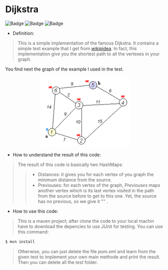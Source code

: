 # Dijkstra

![Badge](https://img.shields.io/badge/Learning-Tutorial-green) ![Badge](https://img.shields.io/badge/JUnit-4.11-brightgreen) ![Badge](https://img.shields.io/badge/JDK-11-brightgreen)

+ Definition:

> This is a simple implementation of the famous Dijkstra. It contains a simple test example that I get from [wikipidea](https://en.wikipedia.org/wiki/Dijkstra%27s_algorithm). In fact, this implementation give you the shortest path to all the vertexes in your graph.

You find next the graph of the example I used in the test.

<p align="center">
  <img src="Dijkstra_Animation.gif">
</p>

+ How to understand the result of this code:

> The result of this code is basically two HashMaps:
>> + Distances: it gives you for each vertex of you graph the minimum distance from the source.
>>+ Previouses: for each vertex of the graph, *Previouses* maps another vertex which is its last vertex visited in the path from the source before to get to this one. Yet, the source has no previous, so we give it "" .

+ How to use this code:

> This is a maven project; after clone the code to your local machin have to download the depencies to use JUnit for testing. You can use this command:

```sh 
$ mvn install
```
> Otherwise, you can just delete the file *pom.xml* and learn from the given test to implement your own main methode and print the result. Then you can delete all the *test* folder.
